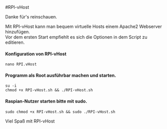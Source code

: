 #RPI-vHost

Danke für's reinschauen.

Mit RPI-vHost kann man bequem virtuelle Hosts einem Apache2 Webserver hinzufügen.<br>
Vor dem ersten Start empfiehlt es sich die Optionen in dem Script zu editieren.

<h4>Konfiguration von RPI-vHost</h4>
<code>nano RPI.vHost</code>

<h4>Programm als Root ausführbar machen und starten.</h4>
<code>su -i</code><br>
<code>chmod +x RPI-vHost.sh && ./RPI-vHost.sh</code><br>

<h4>Raspian-Nutzer starten bitte mit sudo.</h4>
<code>sudo chmod +x RPI-vHost.sh && sudo ./RPI-vHost.sh</code>

Viel Spaß mit RPI-vHost
